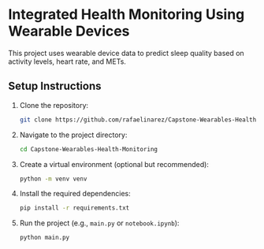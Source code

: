 # Integrated Health Monitoring Using Wearable Devices

This project uses wearable device data to predict sleep quality based on activity levels, heart rate, and METs.

## Setup Instructions

1. Clone the repository:
   ```bash
   git clone https://github.com/rafaelinarez/Capstone-Wearables-Health-Monitoring.git
   ```

2. Navigate to the project directory:
   ```bash
   cd Capstone-Wearables-Health-Monitoring
   ```

3. Create a virtual environment (optional but recommended):
   ```bash
   python -m venv venv
   ```

4. Install the required dependencies:
   ```bash
   pip install -r requirements.txt
   ```

5. Run the project (e.g., `main.py` or `notebook.ipynb`):
   ```bash
   python main.py
   ```

